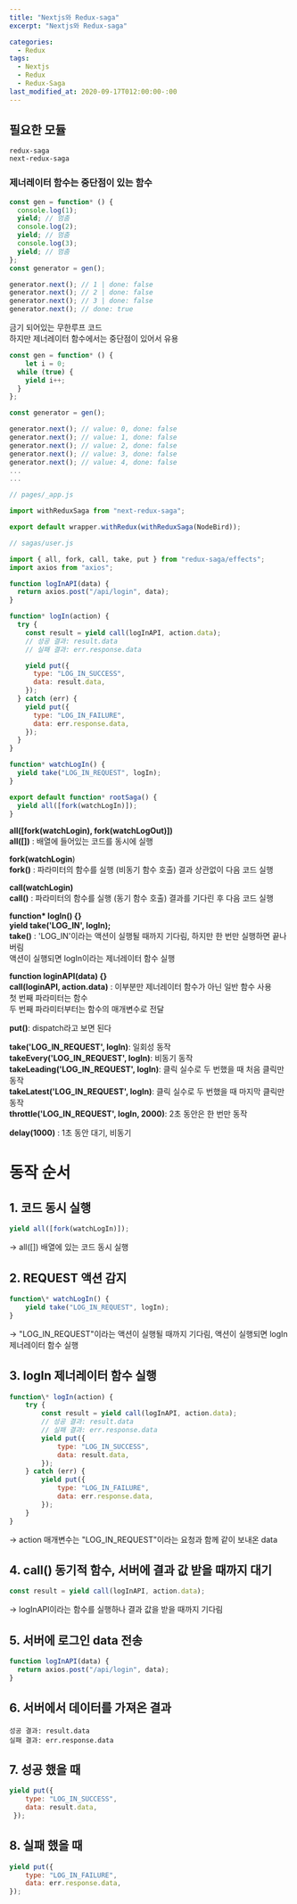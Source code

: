 ```yaml
---
title: "Nextjs와 Redux-saga"
excerpt: "Nextjs와 Redux-saga"

categories:
  - Redux
tags:
  - Nextjs
  - Redux
  - Redux-Saga
last_modified_at: 2020-09-17T012:00:00-:00
---
```


## 필요한 모듈

```react
redux-saga
next-redux-saga
```

### 제너레이터 함수는 중단점이 있는 함수

```javascript
const gen = function* () {
  console.log(1);
  yield; // 멈춤
  console.log(2);
  yield; // 멈춤
  console.log(3);
  yield; // 멈춤
};
const generator = gen();

generator.next(); // 1 | done: false
generator.next(); // 2 | done: false
generator.next(); // 3 | done: false
generator.next(); // done: true
```

금기 되어있는 무한루프 코드<br />
하지만 제너레이터 함수에서는 중단점이 있어서 유용

```javascript
const gen = function* () {
    let i = 0;
  while (true) {
    yield i++;
  }
};

const generator = gen();

generator.next(); // value: 0, done: false
generator.next(); // value: 1, done: false
generator.next(); // value: 2, done: false
generator.next(); // value: 3, done: false
generator.next(); // value: 4, done: false
...
...

```

```javascript
// pages/_app.js

import withReduxSaga from "next-redux-saga";

export default wrapper.withRedux(withReduxSaga(NodeBird));
```

```javascript
// sagas/user.js

import { all, fork, call, take, put } from "redux-saga/effects";
import axios from "axios";

function logInAPI(data) {
  return axios.post("/api/login", data);
}

function* logIn(action) {
  try {
    const result = yield call(logInAPI, action.data);
    // 성공 결과: result.data
    // 실패 결과: err.response.data

    yield put({
      type: "LOG_IN_SUCCESS",
      data: result.data,
    });
  } catch (err) {
    yield put({
      type: "LOG_IN_FAILURE",
      data: err.response.data,
    });
  }
}

function* watchLogIn() {
  yield take("LOG_IN_REQUEST", logIn);
}

export default function* rootSaga() {
  yield all([fork(watchLogIn)]);
}
```

**all([fork(watchLogin), fork(watchLogOut)])**<br />
**all([])** : 배열에 들어있는 코드를 동시에 실행

**fork(watchLogin**)<br />
**fork()** : 파라미터의 함수를 실행 (비동기 함수 호출) 결과 상관없이 다음 코드 실행

**call(watchLogin)**<br />
**call()** : 파라미터의 함수를 실행 (동기 함수 호출) 결과를 기다린 후 다음 코드 실행

**function\* logIn() {}**<br />
**yield take('LOG_IN', logIn);**<br />
**take()** : 'LOG_IN'이라는 액션이 실행될 때까지 기다림, 하지만 한 번만 실행하면 끝나버림<br />
액션이 실행되면 logIn이라는 제너레이터 함수 실행

**function loginAPI(data) {}**<br />
**call(loginAPI, action.data)** : 이부분만 제너레이터 함수가 아닌 일반 함수 사용<br />
첫 번째 파라미터는 함수<br />
두 번째 파라미터부터는 함수의 매개변수로 전달

**put()**: dispatch라고 보면 된다

**take('LOG_IN_REQUEST', logIn)**: 일회성 동작<br />
**takeEvery('LOG_IN_REQUEST', logIn)**: 비동기 동작<br />
**takeLeading('LOG_IN_REQUEST', logIn)**: 클릭 실수로 두 번했을 때 처음 클릭만 동작<br />
**takeLatest('LOG_IN_REQUEST', logIn)**: 클릭 실수로 두 번했을 때 마지막 클릭만 동작<br />
**throttle('LOG_IN_REQUEST', logIn, 2000)**: 2초 동안은 한 번만 동작

**delay(1000)** : 1초 동안 대기, 비동기

# 동작 순서

## 1. 코드 동시 실행

```javascript
yield all([fork(watchLogIn)]);
```

-> all([]) 배열에 있는 코드 동시 실행

## 2. REQUEST 액션 감지

```javascript
function\* watchLogIn() {
    yield take("LOG_IN_REQUEST", logIn);
}
```

-> "LOG_IN_REQUEST"이라는 액션이 실행될 때까지 기다림,
액션이 실행되면 logIn 제너레이터 함수 실행

## 3. logIn 제너레이터 함수 실행

```javascript
function\* logIn(action) {
    try {
        const result = yield call(logInAPI, action.data);
        // 성공 결과: result.data
        // 실패 결과: err.response.data
        yield put({
            type: "LOG_IN_SUCCESS",
            data: result.data,
        });
    } catch (err) {
        yield put({
            type: "LOG_IN_FAILURE",
            data: err.response.data,
        });
    }
}
```

-> action 매개변수는 "LOG_IN_REQUEST"이라는 요청과 함께 같이 보내온 data

## 4. call() 동기적 함수, 서버에 결과 값 받을 때까지 대기

```javascript
const result = yield call(logInAPI, action.data);
```

-> logInAPI이라는 함수를 실행하나 결과 값을 받을 때까지 기다림

## 5. 서버에 로그인 data 전송

```javascript
function logInAPI(data) {
  return axios.post("/api/login", data);
}
```

## 6. 서버에서 데이터를 가져온 결과

    성공 결과: result.data
    실패 결과: err.response.data

## 7. 성공 했을 때

```javascript
yield put({
    type: "LOG_IN_SUCCESS",
    data: result.data,
 });
```

## 8. 실패 했을 때

```javascript
yield put({
    type: "LOG_IN_FAILURE",
    data: err.response.data,
});
```
